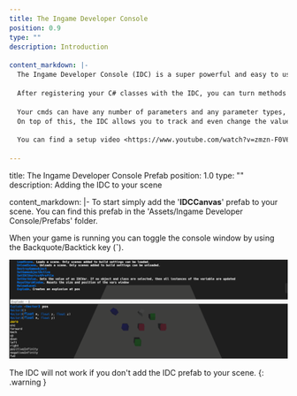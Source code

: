 ```yaml
---
title: The Ingame Developer Console
position: 0.9
type: ""
description: Introduction

content_markdown: |-
  The Ingame Developer Console (IDC) is a super powerful and easy to use ingame console/terminal, which allows you to speed up your game's development, help with debugging, and even add cheats to your game!.

  After registering your C# classes with the IDC, you can turn methods into new console commands (called 'cmds') with full autocomplete and type checking using a single line of code!
  
  Your cmds can have any number of parameters and any parameter types, including classes and structs.
  On top of this, the IDC allows you to track and even change the values of variables through the 'Vars Window'.

  You can find a setup video <https://www.youtube.com/watch?v=zmzn-F0V6OA>

---
```

title: The Ingame Developer Console Prefab
position: 1.0
type: ""
description: Adding the IDC to your scene

content_markdown: |-
  To start simply add the '**IDCCanvas**' prefab to your scene. You can find this prefab in the 'Assets/Ingame Developer Console/Prefabs' folder.
  
  When your game is running you can toggle the console window by using the Backquote/Backtick key (**`**).

  ![idc-console](res/idc-console.png)

  The IDC will not work if you don't add the IDC prefab to your scene.
  {: .warning }
